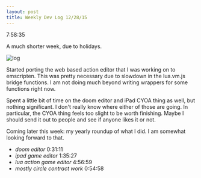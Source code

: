 ```yaml
---
layout: post
title: Weekly Dev Log 12/28/15
---
```


7:58:35

A much shorter week, due to holidays.

![log](https://dl.dropboxusercontent.com/u/43672/blog_static/images/weekly_dev_5_time.png)

Started porting the web based action editor that I was working on to emscripten. This was pretty necessary due to slowdown in the lua.vm.js bridge functions. I am not doing much beyond writing wrappers for some functions right now.

Spent a little bit of time on the doom editor and iPad CYOA thing as well, but nothing significant. I don't really know where either of those are going. In particular, the CYOA thing feels too slight to be worth finishing. Maybe I should send it out to people and see if anyone likes it or not.

Coming later this week: my yearly roundup of what I did. I am somewhat looking forward to that.

* *doom editor*	0:31:11
* *ipad game editor*	1:35:27
* *lua action game editor*	4:56:59
* *mostly circle contract work*	0:54:58